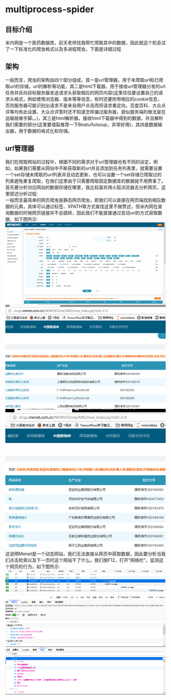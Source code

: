 # multiprocess-spider
## 目标介绍
米内网是一个医药数据库，前天老师找我帮忙爬取其中的数据，因此就这个机会试了一下标准化的爬虫格式以及多进程爬虫，下面是详细过程

## 架构
一般而言，爬虫的架构由四个部分组成，其一是url管理器，用于未爬取url和已爬取url的存储，url的解析等功能，其二是html下载器，用于接收url管理器分发的url任务并且向目标服务器发送请求头获取相应的网页内容(这里往往要设置自己的请求头格式，例如使用浏览器、版本等等信息，有时还要附带相应的cookie信息，否则服务器可能识别出请求不是来自用户点击而将请求重定向，百度百科、大众点评等均有此设置，大众点评暂时还不知道怎样骗过服务器，貌似服务端的做法是在运输层做手脚。。)，其三是html解析器，接收html下载器中得到的数据，并且解析我们需要的部分(这里要墙裂推荐一下Beatuifulsoup，非常好用)，其四是数据输出器，用于数据的格式化和存储。

## url管理器
我们在爬取网站的过程中，根据不同的需求对于url管理器也有不同的设定，例如，如果我们需要从网站中不断获取新的url并且添加到任务列表里，就需要设置一个set存储未爬取的url列表并且动态更新，也可以设置一个set存储已爬取过的列表避免重复爬取，在我们这里由于只需要爬取固定数据库的数据就不用费事了。\
首先要分析对应网站的数据存储在哪里，我比较喜欢用火狐浏览器去分析网页，这里叙述分析过程:\
一般而言最简单的网页爬虫是静态网页爬虫，即我们可以直接在网页端找到相应数据的元素，具体可以通过标签、XPATH等方式查找这里不做赘述，但米内网在查询数据的时候网页链接并不会跳转，因此我们不能直接通过变动url的方式获取数据，如下图所示:
![米内网主页面](https://github.com/Hanbearhug/multiprocess-spider/blob/master/%E7%B1%B3%E5%86%85%E7%BD%91MID%E7%9B%AE%E5%BD%95%E5%BA%93.png)
![点击前界面](https://github.com/Hanbearhug/multiprocess-spider/blob/master/%E7%82%B9%E5%87%BB%E4%B8%8B%E4%B8%80%E9%A1%B5%E5%89%8D%E7%95%8C%E9%9D%A2.jpg)
![点击后界面](https://github.com/Hanbearhug/multiprocess-spider/blob/master/%E7%82%B9%E5%87%BB%E4%B8%8B%E4%B8%80%E9%A1%B5%E5%90%8E%E7%95%8C%E9%9D%A2.png)
这说明Menet是一个动态网站，我们无法直接从网页中获取数据，因此要分析当我们点击检索以及下一页时这个网站干了什么。我们按F12，打开“网络栏”，监测这个网页的行为，如下图所示:
![](https://github.com/Hanbearhug/multiprocess-spider/blob/master/GET%E8%AF%B7%E6%B1%82.jpg)
![](https://github.com/Hanbearhug/multiprocess-spider/blob/master/%E6%B6%88%E6%81%AF%E5%A4%B4.jpg)
![](https://github.com/Hanbearhug/multiprocess-spider/blob/master/%E5%93%8D%E5%BA%94%E6%95%B0%E6%8D%AE.jpg)
